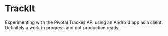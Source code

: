 # TrackIt
Experimenting with the Pivotal Tracker API using an Android app as a client. Definitely a work in progress and not production ready.
